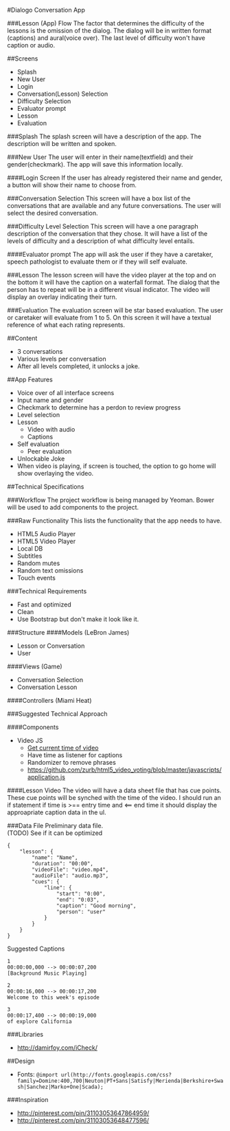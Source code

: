 #Dialogo Conversation App

###Lesson (App) Flow
The factor that determines the difficulty of the lessons is the 
omission of the dialog. The dialog will be in written format 
(captions) and aural(voice over). The last level of difficulty 
won't have caption or audio.

##Screens

- Splash 
- New User
- Login
- Conversation(Lesson) Selection
- Difficulty Selection
- Evaluator prompt
- Lesson
- Evaluation

###Splash
The splash screen will have a description of the app. 
The description will be written and spoken.

###New User
The user will enter in their name(textfield) and 
their gender(checkmark). The app will save this 
information locally.

####Login Screen
If the user has already registered their name and gender, 
a button will show their name to choose from.

###Conversation Selection
This screen will have a box list of the conversations that 
are available and any future conversations. The user 
will select the desired conversation.

###Difficulty Level Selection
This screen will have a one paragraph description of the 
conversation that they chose. It will have a list of the 
levels of difficulty and a description of what 
difficulty level entails.

####Evaluator prompt
The app will ask the user if they have a caretaker, 
speech pathologist to evaluate them or if 
they will self evaluate.

###Lesson
The lesson screen will have the video player at the 
top and on the bottom it will have the caption on 
a waterfall format. The dialog that the person has to 
repeat will be in a different visual indicator. The 
video will display an overlay indicating their turn.

###Evaluation
The evaluation screen will be star based evaluation. The 
user or caretaker will evaluate from 1 to 5. On this 
screen it will have a textual reference of 
what each rating represents.

##Content
- 3 conversations
- Various levels per conversation
- After all levels completed, it unlocks a joke.

##App Features
- Voice over of all interface screens
- Input name and gender
- Checkmark to determine has a perdon to review progress
- Level selection
- Lesson
  - Video with audio
  - Captions
- Self evaluation
  - Peer evaluation
- Unlockable Joke
- When video is playing, if screen is touched, the option to go home will show overlaying the video.

##Technical Specifications

###Workflow
The project workflow is being managed by Yeoman.
Bower will be used to add components to the project.

###Raw Functionality
This lists the functionality that the app needs to have.
- HTML5 Audio Player
- HTML5 Video Player
- Local DB
- Subtitles
- Random mutes
- Random text omissions
- Touch events

###Technical Requirements
- Fast and optimized
- Clean
- Use Bootstrap but don't make it look like it.

###Structure
####Models (LeBron James)
- Lesson or Conversation
- User

####Views (Game)
- Conversation Selection
- Conversation Lesson

####Controllers (Miami Heat)

###Suggested Technical Approach

####Components
- Video JS
  - [Get current time of video](http://stackoverflow.com/questions/6380956/current-duration-time-of-html5-video)
  - Have time as listener for captions
  - Randomizer to remove phrases
  - <https://github.com/zurb/html5_video_voting/blob/master/javascripts/application.js>

####Lesson Video
The video will have a data sheet file that has cue points. These cue 
points will be synched with the time of the video. I should run an 
if statement if time is >== entry time and <== end time it should
display the approapriate caption data in the ul.

###Data File
Preliminary data file.  
(TODO) See if it can be optimized

```
{
	"lesson": {
		"name": "Name",
		"duration": "00:00",
		"videoFile": "video.mp4",
		"audioFile": "audio.mp3",
		"cues": {
			"line": {
				"start": "0:00",
				"end": "0:03",
				"caption": "Good morning",
				"person": "user"
			}
		}
	}
}
```

Suggested Captions  

```
1
00:00:00,000 --> 00:00:07,200
[Background Music Playing]

2
00:00:16,000 --> 00:00:17,200
Welcome to this week's episode

3
00:00:17,400 --> 00:00:19,000
of explore California

```

###Libraries
- <http://damirfoy.com/iCheck/>

##Design
- Fonts: ` @import url(http://fonts.googleapis.com/css?family=Domine:400,700|Neuton|PT+Sans|Satisfy|Merienda|Berkshire+Swash|Sanchez|Marko+One|Scada); `

###Inspiration
- <http://pinterest.com/pin/31103053647864959/>
- <http://pinterest.com/pin/31103053648477596/>